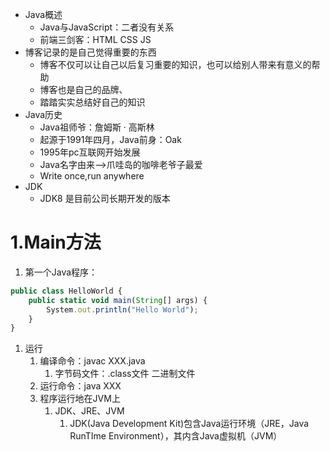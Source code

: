 - Java概述
	- Java与JavaScript：二者没有关系
	- 前端三剑客：HTML CSS JS
- 博客记录的是自己觉得重要的东西
	- 博客不仅可以让自己以后复习重要的知识，也可以给别人带来有意义的帮助
	- 博客也是自己的品牌、
	- 踏踏实实总结好自己的知识
- Java历史
	- Java祖师爷：詹姆斯 · 高斯林
	- 起源于1991年四月，Java前身：Oak
	- 1995年pc互联网开始发展
	- Java名字由来—>爪哇岛的咖啡老爷子最爱
	- Write once,run anywhere
- JDK 
	- JDK8 是目前公司长期开发的版本

# 1.Main方法
1. 第一个Java程序：
```js
public class HelloWorld {
	public static void main(String[] args) {
		System.out.println("Hello World");
	}
}
```
1. 运行
	1. 编译命令：javac XXX.java
		1. 字节码文件：.class文件 二进制文件
	2. 运行命令：java XXX
	3. 程序运行地在JVM上
		1. JDK、JRE、JVM
			1. JDK(Java Development Kit)包含Java运行环境（JRE，Java RunTIme Environment），其内含Java虚拟机（JVM）